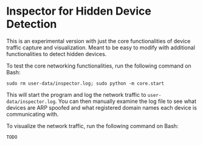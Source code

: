# Inspector for Hidden Device Detection

This is an experimental version with just the core functionalities of device
traffic capture and visualization. Meant to be easy to modify with additional
functionalities to detect hidden devices.

To test the core networking functionalities, run the following command on Bash:

`sudo rm user-data/inspector.log; sudo python -m core.start`

This will start the program and log the network traffic to
`user-data/inspector.log`. You can then manually examine the log file to see
what devices are ARP spoofed and what registered domain names each device is
communicating with.

To visualize the network traffic, run the following command on Bash:

`TODO`